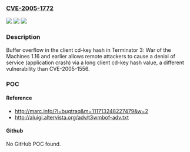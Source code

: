 ### [CVE-2005-1772](https://cve.mitre.org/cgi-bin/cvename.cgi?name=CVE-2005-1772)
![](https://img.shields.io/static/v1?label=Product&message=n%2Fa&color=blue)
![](https://img.shields.io/static/v1?label=Version&message=n%2Fa&color=blue)
![](https://img.shields.io/static/v1?label=Vulnerability&message=n%2Fa&color=brighgreen)

### Description

Buffer overflow in the client cd-key hash in Terminator 3: War of the Machines 1.16 and earlier allows remote attackers to cause a denial of service (application crash) via a long client cd-key hash value, a different vulnerability than CVE-2005-1556.

### POC

#### Reference
- http://marc.info/?l=bugtraq&m=111713248227479&w=2
- http://aluigi.altervista.org/adv/t3wmbof-adv.txt

#### Github
No GitHub POC found.

